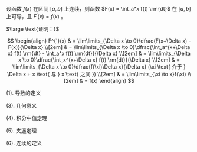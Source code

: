 设函数 $f(x)$ 在区间 $[a,b]$ 上连续，则函数 $F(x) = \int_a^x f(t) \rm{dt}$ 在 $[a,b]$ 上可导，且 $F^{'}(x) = f(x)$ 。

$\large \text{证明：}$

$$
\begin{align} 
F^{'}(x) & = \lim\limits_{\Delta x \to 0}\dfrac{F(x+\Delta x) - F(x)}{\Delta x} \\[2em]
& = \lim\limits_{\Delta x \to 0}\dfrac{\int_a^{x+\Delta x} f(t) \rm{dt} - \int_a^x f(t) \rm{dt}}{\Delta x} \\[2em]
& = \lim\limits_{\Delta x \to 0}\dfrac{\int_x^{x+\Delta x} f(t) \rm{dt}}{\Delta x} \\[2em]
& = \lim\limits_{\Delta x \to 0}\dfrac{f(\xi)\Delta x}{\Delta x} (\xi \text{ 介于 } \Delta x + x \text{ 与 } x \text{ 之间 }) \\[2em]
& = \lim\limits_{\xi \to x}f(\xi) \\[2em]
& = f(x)
\end{align}
$$

(1). 导数的定义

(3). 几何意义

(4). 积分中值定理

(5). 夹逼定理

(6). 连续的定义